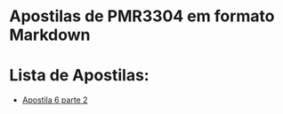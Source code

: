 # Apostilas de PMR3304 em formato Markdown

# Lista de Apostilas:

- [Apostila 6 parte 2](lab6book2.md)
